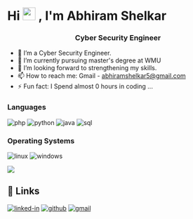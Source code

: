 # Hi <img src="https://media.giphy.com/media/hvRJCLFzcasrR4ia7z/giphy.gif" width="29px"> , I'm Abhiram Shelkar

<h3 align="center">Cyber Security Engineer</h3>


- 🔭 I’m a Cyber Security Engineer.
- 🌱 I’m currently pursuing master's degree at WMU
- 👯 I’m looking forward to strengthening my skills.
- 📫 How to reach me: Gmail - abhiramshelkar5@gmail.com
- ⚡ Fun fact: I Spend almost 0 hours in coding ...

### Languages

![php](https://img.shields.io/badge/Php-323330?style=for-the-badge&logo=php&logoColor=F7DF1E)
![python](https://img.shields.io/badge/Pyhton-323330?style=for-the-badge&logo=python&logoColor=F7DF1E)
![java](https://img.shields.io/badge/Java-323330?style=for-the-badge&logo=java&logoColor=F7DF1E)
![sql](https://img.shields.io/badge/sql-323330?style=for-the-badge&logo=sql&logoColor=F7DF1E)


### Operating Systems

![linux](https://img.shields.io/badge/linux-E34F26?style=for-the-badge&logo=linux&logoColor=white)
![windows](https://img.shields.io/badge/windows-1572B6?style=for-the-badge&logo=windows&logoColor=white)


<img src="https://github-readme-stats.vercel.app/api?username=Abhiram-svg01&&show_icons=true&title_color=ffffff&icon_color=bb2acf&text_color=daf7dc&bg_color=151515">



## 🔗 Links

[![linked-in](https://img.shields.io/badge/Linked_In-0077B5?style=for-the-badge&logo=LinkedIn&logoColor=white)](https://www.linkedin.com/in/abhiram-shelkar-4891631b8/)
[![github](https://img.shields.io/badge/GitHub-000000?style=for-the-badge&logo=GitHub&logoColor=white)](https://github.com/Abhiram-svg01)
[![gmail](https://img.shields.io/badge/Gmail-D14836?style=for-the-badge&logo=Gmail&logoColor=white)](mailto:abhiramshelkar5@gmail.com)
